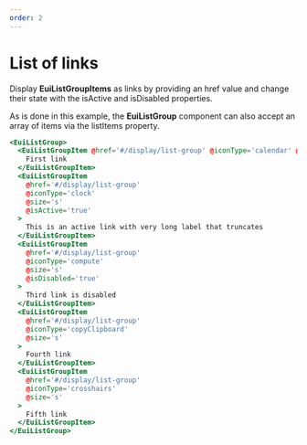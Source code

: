 ```yaml
---
order: 2
---
```


# List of links

 <EuiText>
   <p>Display <strong>EuiListGroupItems</strong> as links by providing an <EuiCode>href</EuiCode> value and change their state with the <EuiCode>isActive</EuiCode> and <EuiCode>isDisabled</EuiCode> properties.</p><p>As is done in this example, the <strong>EuiListGroup</strong> component can also accept an array of items via the <EuiCode>listItems</EuiCode> property.</p>
</EuiText>

```hbs template
<EuiListGroup>
  <EuiListGroupItem @href='#/display/list-group' @iconType='calendar' @size='s'>
    First link
  </EuiListGroupItem>
  <EuiListGroupItem
    @href='#/display/list-group'
    @iconType='clock'
    @size='s'
    @isActive='true'
  >
    This is an active link with very long label that truncates
  </EuiListGroupItem>
  <EuiListGroupItem
    @href='#/display/list-group'
    @iconType='compute'
    @size='s'
    @isDisabled='true'
  >
    Third link is disabled
  </EuiListGroupItem>
  <EuiListGroupItem
    @href='#/display/list-group'
    @iconType='copyClipboard'
    @size='s'
  >
    Fourth link
  </EuiListGroupItem>
  <EuiListGroupItem
    @href='#/display/list-group'
    @iconType='crosshairs'
    @size='s'
  >
    Fifth link
  </EuiListGroupItem>
</EuiListGroup>
```
